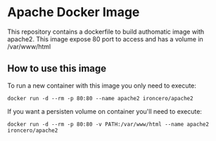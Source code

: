 # Apache Docker Image
This repository contains a dockerfile to build authomatic image with apache2. This image expose 80 port to access and has a volume in /var/www/html

## How to use this image
To run a new container with this image you only need to execute:

`docker run -d --rm -p 80:80 --name apache2 ironcero/apache2`

If you want a persisten volume on container you'll need to execute:

`docker run -d --rm -p 80:80 -v PATH:/var/www/html --name apache2 ironcero/apache2`
